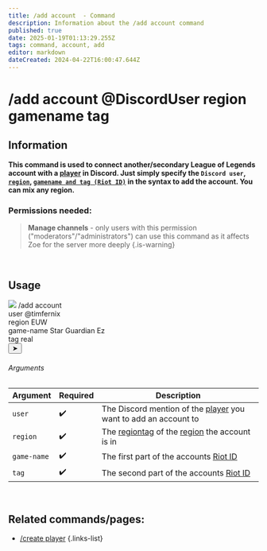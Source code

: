 ```yaml
---
title: /add account  - Command
description: Information about the /add account command
published: true
date: 2025-01-19T01:13:29.255Z
tags: command, account, add
editor: markdown
dateCreated: 2024-04-22T16:00:47.644Z
---
```


# /add account @DiscordUser region gamename tag
## Information
**This command is used to connect another/secondary League of Legends account with a [player](/en/terms/player) in Discord. Just simply specify the `Discord user`, [`region`](/en/terms/region), [`gamename and tag (Riot ID)`](/en/terms/riotid) in the syntax to add the account. You can mix any region.**
<br>

### Permissions needed:
>**Manage channels** - only users with this permission ("moderators"/"administrators") can use this command as it affects Zoe for the server more deeply {.is-warning}

<br>

## Usage
<div class="discord-preview">
    <div class="dcp-chatbar">
        <img src="https://zoe-discord-bot.ch/img/favicon.ico" class="dcp-avatar">
        <span class="dcp-command">/add account</span>
        <div class="dcp-args">
            <div class="dcp-arg">
                <span class="dcp-arg-label">user</span>
                <span class="dcp-arg-value">
              	<span class="dcp-mention">@timfernix</span>
              </span>
            </div>
          <div class="dcp-arg">
                <span class="dcp-arg-label">region</span>
                <span class="dcp-arg-value">EUW</span>
            </div>
          <div class="dcp-arg">
                <span class="dcp-arg-label">game-name</span>
                <span class="dcp-arg-value">Star Guardian Ez</span>
            </div>
          <div class="dcp-arg">
                <span class="dcp-arg-label">tag</span>
                <span class="dcp-arg-value">real</span>
            </div>
        </div>
        <button class="dcp-send-btn">&#10148;</button> 
    </div>
</div>

###### Arguments
| Argument | Required | Description |
|----------|----------|-------------|
| `user` | :heavy_check_mark: | The Discord mention of the [player](/en/terms/player) you want to add an account to |
| `region` | :heavy_check_mark: | The [regiontag](/en/terms/region) of the [region](/en/terms/region) the account is in |
| `game-name` | :heavy_check_mark: | The first part of the accounts [Riot ID](/en/terms/riotid) |
| `tag` | :heavy_check_mark: | The second part of the accounts [Riot ID](/en/terms/riotid) |
<br>

## Related commands/pages:
- [/create player](/en/commands/player/create)
{.links-list}